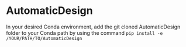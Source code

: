 # AutomaticDesign

In your desired Conda environment, add the git cloned AutomaticDesign folder to your Conda path by using the command `pip install -e /YOUR/PATH/TO/AutomaticDesign`
